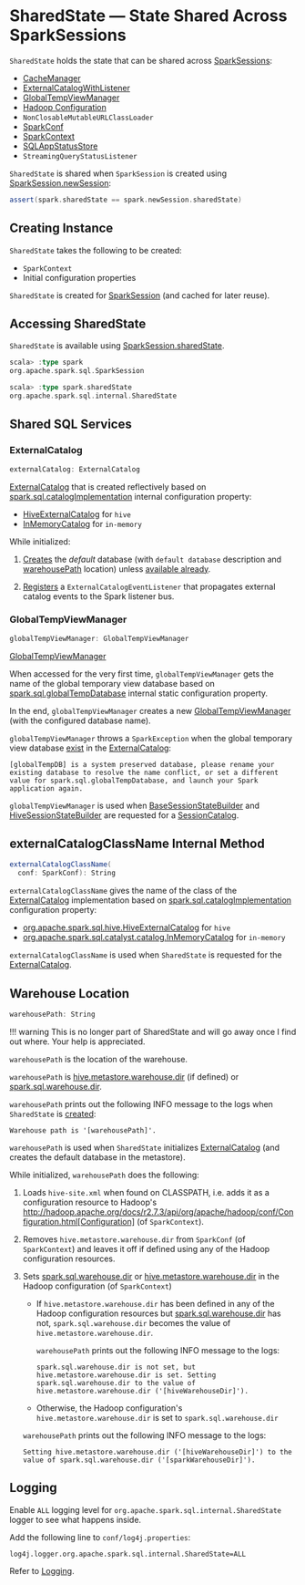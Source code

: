 # SharedState &mdash; State Shared Across SparkSessions

`SharedState` holds the state that can be shared across [SparkSessions](SparkSession.md):

* <span id="cacheManager"> [CacheManager](spark-sql-CacheManager.md)
* [ExternalCatalogWithListener](#externalCatalog)
* [GlobalTempViewManager](#globalTempViewManager)
* [Hadoop Configuration](#hadoopConf)
* <span id="jarClassLoader"> `NonClosableMutableURLClassLoader`
* [SparkConf](#conf)
* [SparkContext](#sparkContext)
* <span id="statusStore"> [SQLAppStatusStore](spark-sql-SQLAppStatusStore.md)
* `StreamingQueryStatusListener`

`SharedState` is shared when `SparkSession` is created using [SparkSession.newSession](SparkSession.md#newSession):

```scala
assert(spark.sharedState == spark.newSession.sharedState)
```

## Creating Instance

`SharedState` takes the following to be created:

* <span id="sparkContext"> `SparkContext`
* <span id="initialConfigs"> Initial configuration properties

`SharedState` is created for [SparkSession](SparkSession.md#sharedState) (and cached for later reuse).

## Accessing SharedState

`SharedState` is available using [SparkSession.sharedState](SparkSession.md#sharedState).

```scala
scala> :type spark
org.apache.spark.sql.SparkSession

scala> :type spark.sharedState
org.apache.spark.sql.internal.SharedState
```

## Shared SQL Services

### <span id="externalCatalog"> ExternalCatalog

```scala
externalCatalog: ExternalCatalog
```

[ExternalCatalog](ExternalCatalog.md) that is created reflectively based on [spark.sql.catalogImplementation](#externalCatalogClassName) internal configuration property:

* [HiveExternalCatalog](hive/HiveExternalCatalog.md) for `hive`
* [InMemoryCatalog](InMemoryCatalog.md) for `in-memory`

While initialized:

1. [Creates](ExternalCatalog.md#createDatabase) the *default* database (with `default database` description and [warehousePath](#warehousePath) location) unless [available already](ExternalCatalog.md#databaseExists).

1. [Registers](ExternalCatalog.md#addListener) a `ExternalCatalogEventListener` that propagates external catalog events to the Spark listener bus.

### <span id="globalTempViewManager"> GlobalTempViewManager

```scala
globalTempViewManager: GlobalTempViewManager
```

[GlobalTempViewManager](spark-sql-GlobalTempViewManager.md)

When accessed for the very first time, `globalTempViewManager` gets the name of the global temporary view database based on [spark.sql.globalTempDatabase](spark-sql-StaticSQLConf.md#spark.sql.globalTempDatabase) internal static configuration property.

In the end, `globalTempViewManager` creates a new [GlobalTempViewManager](spark-sql-GlobalTempViewManager.md) (with the configured database name).

`globalTempViewManager` throws a `SparkException` when the global temporary view database [exist](ExternalCatalog.md#databaseExists) in the [ExternalCatalog](#externalCatalog):

```text
[globalTempDB] is a system preserved database, please rename your existing database to resolve the name conflict, or set a different value for spark.sql.globalTempDatabase, and launch your Spark application again.
```

`globalTempViewManager` is used when [BaseSessionStateBuilder](BaseSessionStateBuilder.md#catalog) and [HiveSessionStateBuilder](hive/HiveSessionStateBuilder.md#catalog) are requested for a [SessionCatalog](SessionCatalog.md).

## <span id="externalCatalogClassName"> externalCatalogClassName Internal Method

```scala
externalCatalogClassName(
  conf: SparkConf): String
```

`externalCatalogClassName` gives the name of the class of the [ExternalCatalog](ExternalCatalog.md) implementation based on [spark.sql.catalogImplementation](spark-sql-StaticSQLConf.md#spark.sql.catalogImplementation) configuration property:

* [org.apache.spark.sql.hive.HiveExternalCatalog](hive/HiveExternalCatalog.md) for `hive`
* [org.apache.spark.sql.catalyst.catalog.InMemoryCatalog](InMemoryCatalog.md) for `in-memory`

`externalCatalogClassName` is used when `SharedState` is requested for the [ExternalCatalog](#externalCatalog).

## <span id="warehousePath"> Warehouse Location

```scala
warehousePath: String
```

!!! warning
    This is no longer part of SharedState and will go away once I find out where. Your help is appreciated.

`warehousePath` is the location of the warehouse.

`warehousePath` is [hive.metastore.warehouse.dir](hive/spark-sql-hive-metastore.md#hive.metastore.warehouse.dir) (if defined) or [spark.sql.warehouse.dir](spark-sql-StaticSQLConf.md#spark.sql.warehouse.dir).

`warehousePath` prints out the following INFO message to the logs when `SharedState` is [created](#creating-instance):

```text
Warehouse path is '[warehousePath]'.
```

`warehousePath` is used when `SharedState` initializes [ExternalCatalog](#externalCatalog) (and creates the default database in the metastore).

While initialized, `warehousePath` does the following:

1. Loads `hive-site.xml` when found on CLASSPATH, i.e. adds it as a configuration resource to Hadoop's http://hadoop.apache.org/docs/r2.7.3/api/org/apache/hadoop/conf/Configuration.html[Configuration] (of `SparkContext`).

1. Removes `hive.metastore.warehouse.dir` from `SparkConf` (of `SparkContext`) and leaves it off if defined using any of the Hadoop configuration resources.

1. Sets [spark.sql.warehouse.dir](spark-sql-StaticSQLConf.md#spark.sql.warehouse.dir) or [hive.metastore.warehouse.dir](hive/spark-sql-hive-metastore.md#hive.metastore.warehouse.dir) in the Hadoop configuration (of `SparkContext`)

    * If `hive.metastore.warehouse.dir` has been defined in any of the Hadoop configuration resources but [spark.sql.warehouse.dir](spark-sql-StaticSQLConf.md#spark.sql.warehouse.dir) has not, `spark.sql.warehouse.dir` becomes the value of `hive.metastore.warehouse.dir`.

      `warehousePath` prints out the following INFO message to the logs:

      ```text
      spark.sql.warehouse.dir is not set, but hive.metastore.warehouse.dir is set. Setting spark.sql.warehouse.dir to the value of hive.metastore.warehouse.dir ('[hiveWarehouseDir]').
      ```

    * Otherwise, the Hadoop configuration's `hive.metastore.warehouse.dir` is set to `spark.sql.warehouse.dir`

    `warehousePath` prints out the following INFO message to the logs:

    ```text
    Setting hive.metastore.warehouse.dir ('[hiveWarehouseDir]') to the value of spark.sql.warehouse.dir ('[sparkWarehouseDir]').
    ```

## Logging

Enable `ALL` logging level for `org.apache.spark.sql.internal.SharedState` logger to see what happens inside.

Add the following line to `conf/log4j.properties`:

```text
log4j.logger.org.apache.spark.sql.internal.SharedState=ALL
```

Refer to [Logging](spark-logging.md).
